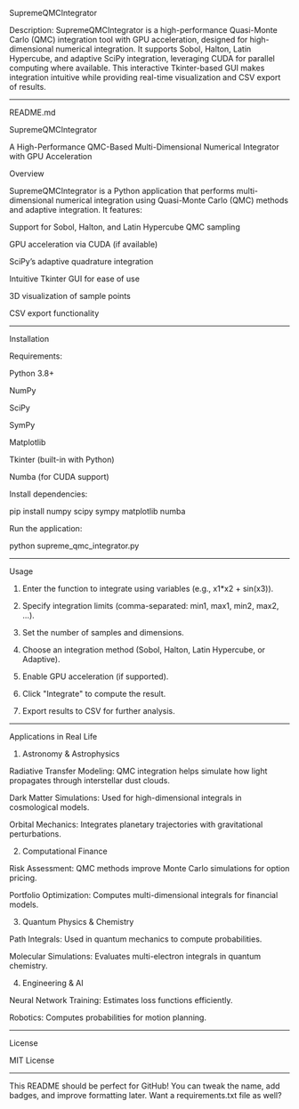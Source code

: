SupremeQMCIntegrator

Description:
SupremeQMCIntegrator is a high-performance Quasi-Monte Carlo (QMC) integration tool with GPU acceleration, designed for high-dimensional numerical integration. It supports Sobol, Halton, Latin Hypercube, and adaptive SciPy integration, leveraging CUDA for parallel computing where available. This interactive Tkinter-based GUI makes integration intuitive while providing real-time visualization and CSV export of results.


---

README.md

SupremeQMCIntegrator

A High-Performance QMC-Based Multi-Dimensional Numerical Integrator with GPU Acceleration

Overview

SupremeQMCIntegrator is a Python application that performs multi-dimensional numerical integration using Quasi-Monte Carlo (QMC) methods and adaptive integration. It features:

Support for Sobol, Halton, and Latin Hypercube QMC sampling

GPU acceleration via CUDA (if available)

SciPy’s adaptive quadrature integration

Intuitive Tkinter GUI for ease of use

3D visualization of sample points

CSV export functionality



---

Installation

Requirements:

Python 3.8+

NumPy

SciPy

SymPy

Matplotlib

Tkinter (built-in with Python)

Numba (for CUDA support)


Install dependencies:

pip install numpy scipy sympy matplotlib numba

Run the application:

python supreme_qmc_integrator.py


---

Usage

1. Enter the function to integrate using variables (e.g., x1*x2 + sin(x3)).


2. Specify integration limits (comma-separated: min1, max1, min2, max2, ...).


3. Set the number of samples and dimensions.


4. Choose an integration method (Sobol, Halton, Latin Hypercube, or Adaptive).


5. Enable GPU acceleration (if supported).


6. Click "Integrate" to compute the result.


7. Export results to CSV for further analysis.




---

Applications in Real Life

1. Astronomy & Astrophysics

Radiative Transfer Modeling: QMC integration helps simulate how light propagates through interstellar dust clouds.

Dark Matter Simulations: Used for high-dimensional integrals in cosmological models.

Orbital Mechanics: Integrates planetary trajectories with gravitational perturbations.


2. Computational Finance

Risk Assessment: QMC methods improve Monte Carlo simulations for option pricing.

Portfolio Optimization: Computes multi-dimensional integrals for financial models.


3. Quantum Physics & Chemistry

Path Integrals: Used in quantum mechanics to compute probabilities.

Molecular Simulations: Evaluates multi-electron integrals in quantum chemistry.


4. Engineering & AI

Neural Network Training: Estimates loss functions efficiently.

Robotics: Computes probabilities for motion planning.



---

License

MIT License


---

This README should be perfect for GitHub! You can tweak the name, add badges, and improve formatting later. Want a requirements.txt file as well?

